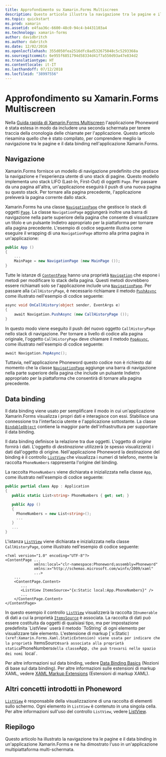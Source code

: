 ```yaml
---
title: Approfondimento su Xamarin.Forms Multiscreen
description: Questo articolo illustra la navigazione tra le pagine e il data binding in un'applicazione Xamarin.Forms e ne dimostra l'uso in un'applicazione multipiattaforma con più schermate.
ms.topic: quickstart
ms.prod: xamarin
ms.assetid: e4faa36c-6600-48c0-94c4-b4431103a4
ms.technology: xamarin-forms
author: davidbritch
ms.author: dabritch
ms.date: 12/02/2016
ms.openlocfilehash: 355d050fea2516dfc8ad532675048c5c5293368a
ms.sourcegitcommit: 6e955f6851794d58334d41f7a550d93a47e834d2
ms.translationtype: HT
ms.contentlocale: it-IT
ms.lasthandoff: 07/12/2018
ms.locfileid: "38997556"
---
```

# <a name="xamarinforms-multiscreen-deep-dive"></a>Approfondimento su Xamarin.Forms Multiscreen

Nella [Guida rapida di Xamarin.Forms Multiscreen](~/xamarin-forms/get-started/hello-xamarin-forms-multiscreen/quickstart.md) l'applicazione Phoneword è stata estesa in modo da includere una seconda schermata per tenere traccia della cronologia delle chiamate per l'applicazione. Questo articolo riesamina quello che è stato compilato, per comprendere meglio la navigazione tra le pagine e il data binding nell'applicazione Xamarin.Forms.

## <a name="navigation"></a>Navigazione

Xamarin.Forms fornisce un modello di navigazione predefinito che gestisce la navigazione e l'esperienza utente di uno stack di pagine. Questo modello implementa uno stack LIFO (Last-In, First-Out) di oggetti `Page`. Per passare da una pagina all'altra, un'applicazione eseguirà il push di una nuova pagina su questo stack. Per tornare alla pagina precedente, l'applicazione preleverà la pagina corrente dallo stack.

Xamarin.Forms ha una classe [`NavigationPage`](xref:Xamarin.Forms.NavigationPage) che gestisce lo stack di oggetti [`Page`](xref:Xamarin.Forms.Page). La classe `NavigationPage` aggiungerà inoltre una barra di navigazione nella parte superiore della pagina che consente di visualizzare un titolo e un pulsante <span class="uiitem">Indietro</span> appropriato per la piattaforma per tornare alla pagina precedente. L'esempio di codice seguente illustra come eseguire il wrapping di una `NavigationPage` attorno alla prima pagina in un'applicazione:

```csharp
public App ()
{
    ...
    MainPage = new NavigationPage (new MainPage ());
}
```

Tutte le istanze di [`ContentPage`](xref:Xamarin.Forms.ContentPage) hanno una proprietà [`Navigation`](xref:Xamarin.Forms.VisualElement.Navigation) che espone i metodi per modificare lo stack della pagina. Questi metodi dovrebbero essere richiamati solo se l'applicazione include una [`NavigationPage`](xref:Xamarin.Forms.NavigationPage). Per passare alla `CallHistoryPage`, è necessario richiamare il metodo [`PushAsync`](xref:Xamarin.Forms.NavigationPage.PushAsync(Xamarin.Forms.Page)) come illustrato nell'esempio di codice seguente:

```csharp
async void OnCallHistory(object sender, EventArgs e)
{
    await Navigation.PushAsync (new CallHistoryPage ());
}
```

In questo modo viene eseguito il push del nuovo oggetto `CallHistoryPage` nello stack di navigazione. Per tornare a livello di codice alla pagina originale, l'oggetto `CallHistoryPage` deve chiamare il metodo [`PopAsync`](xref:Xamarin.Forms.NavigationPage.PopAsync), come illustrato nell'esempio di codice seguente:

```csharp
await Navigation.PopAsync();
```

Tuttavia, nell'applicazione Phoneword questo codice non è richiesto dal momento che la classe [`NavigationPage`](xref:Xamarin.Forms.NavigationPage) aggiunge una barra di navigazione nella parte superiore della pagina che include un pulsante <span class="uiitem">Indietro</span> appropriato per la piattaforma che consentirà di tornare alla pagina precedente.

## <a name="data-binding"></a>Data binding

Il data binding viene usato per semplificare il modo in cui un'applicazione Xamarin.Forms visualizza i propri dati e interagisce con essi. Stabilisce una connessione tra l'interfaccia utente e l'applicazione sottostante. La classe [`BindableObject`](xref:Xamarin.Forms.BindableObject) contiene la maggior parte dell'infrastruttura per supportare il data binding.

Il data binding definisce la relazione tra due oggetti. L'oggetto di *origine* fornirà i dati. L'oggetto di *destinazione* utilizzerà (e spesso visualizzerà) i dati dall'oggetto di origine. Nell'applicazione Phoneword la destinazione del binding è il controllo [`ListView`](xref:Xamarin.Forms.ListView) che visualizza i numeri di telefono, mentre la raccolta `PhoneNumbers` rappresenta l'origine del binding.

La raccolta `PhoneNumbers` viene dichiarata e inizializzata nella classe `App`, come illustrato nell'esempio di codice seguente:

```csharp
public partial class App : Application
{
   public static List<string> PhoneNumbers { get; set; }

   public App ()
   {
     PhoneNumbers = new List<string>();
     ...
   }
   ...
}
```

L'istanza [`ListView`](xref:Xamarin.Forms.ListView) viene dichiarata e inizializzata nella classe `CallHistoryPage`, come illustrato nell'esempio di codice seguente:

```xaml
<?xml version="1.0" encoding="UTF-8"?>
<ContentPage ...
             xmlns:local="clr-namespace:Phoneword;assembly=Phoneword"
             xmlns:x="http://schemas.microsoft.com/winfx/2009/xaml"
             ...>
    ...
    <ContentPage.Content>
       ...
       <ListView ItemsSource="{x:Static local:App.PhoneNumbers}" />
       ...
    </ContentPage.Content>
</ContentPage>
```

In questo esempio il controllo [`ListView`](xref:Xamarin.Forms.ListView) visualizzerà la raccolta `IEnumerable` di dati a cui la proprietà [`ItemsSource`](xref:Xamarin.Forms.ItemsView`1.ItemsSource) è associata. La raccolta di dati può essere costituita da oggetti di qualsiasi tipo, ma per impostazione predefinita `ListView` userà il metodo `ToString` di ogni elemento per visualizzare tale elemento. L'estensione di markup [`x:Static`](xref:Xamarin.Forms.Xaml.StaticExtension) viene usata per indicare che la proprietà `ItemsSource` sarà associata alla proprietà statica `PhoneNumbers` della classe `App`, che può trovarsi nello spazio dei nomi `local`.

Per altre informazioni sul data binding, vedere [Data Binding Basics](~/xamarin-forms/xaml/xaml-basics/data-binding-basics.md) (Nozioni di base sul data binding). Per altre informazioni sulle estensioni di markup XAML, vedere [XAML Markup Extensions](~/xamarin-forms/xaml/xaml-basics/xaml-markup-extensions.md) (Estensioni di markup XAML).

## <a name="additional-concepts-introduced-in-phoneword"></a>Altri concetti introdotti in Phoneword

[`ListView`](xref:Xamarin.Forms.ListView) è responsabile della visualizzazione di una raccolta di elementi sullo schermo. Ogni elemento in `ListView` è contenuto in una singola cella. Per altre informazioni sull'uso del controllo `ListView`, vedere [ListView](~/xamarin-forms/user-interface/listview/index.md).

## <a name="summary"></a>Riepilogo

Questo articolo ha illustrato la navigazione tra le pagine e il data binding in un'applicazione Xamarin.Forms e ne ha dimostrato l'uso in un'applicazione multipiattaforma multi-schermata.
